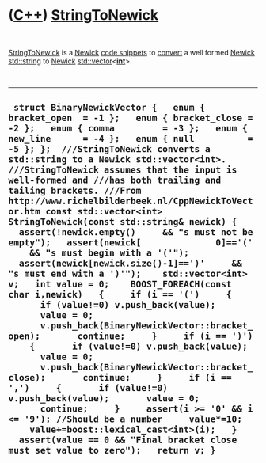 
 

 

 

 

 

([C++](Cpp.md)) [StringToNewick](CppStringToNewick.md)
========================================================

 

[StringToNewick](CppStringToNewick.md) is a [Newick](CppNewick.md)
[code snippets](CppCodeSnippets.md) to [convert](CppConvert.md) a well
formed [Newick](CppNewick.md) [std::string](CppString.md) to
[Newick](CppNewick.md)
[std::vector](CppStdVector.md)&lt;**[int](CppInt.md)**&gt;.

 

  ---------------------------------------------------------------------------------------------------------------------------------------------------------------------------------------------------------------------------------------------------------------------------------------------------------------------------------------------------------------------------------------------------------------------------------------------------------------------------------------------------------------------------------------------------------------------------------------------------------------------------------------------------------------------------------------------------------------------------------------------------------------------------------------------------------------------------------------------------------------------------------------------------------------------------------------------------------------------------------------------------------------------------------------------------------------------------------------------------------------------------------------------------------------------------------------------------------------------------------------------------------------------------------------------------------------------------------------------------------------------------------------------------------------------------------------------
  ` struct BinaryNewickVector {   enum { bracket_open  = -1 };   enum { bracket_close = -2 };   enum { comma         = -3 };   enum { new_line      = -4 };   enum { null          = -5 }; };  ///StringToNewick converts a std::string to a Newick std::vector<int>. ///StringToNewick assumes that the input is well-formed and ///has both trailing and tailing brackets. ///From http://www.richelbilderbeek.nl/CppNewickToVector.htm const std::vector<int> StringToNewick(const std::string& newick) {   assert(!newick.empty()     && "s must not be empty");   assert(newick[              0]=='('     && "s must begin with a '('");   assert(newick[newick.size()-1]==')'     && "s must end with a ')'");    std::vector<int> v;   int value = 0;    BOOST_FOREACH(const char i,newick)   {     if (i == '(')     {       if (value!=0) v.push_back(value);       value = 0;       v.push_back(BinaryNewickVector::bracket_open);       continue;     }     if (i == ')')     {       if (value!=0) v.push_back(value);       value = 0;       v.push_back(BinaryNewickVector::bracket_close);       continue;     }     if (i == ',')     {       if (value!=0) v.push_back(value);       value = 0;       continue;     }     assert(i >= '0' && i <= '9'); //Should be a number     value*=10;     value+=boost::lexical_cast<int>(i);   }   assert(value == 0 && "Final bracket close must set value to zero");   return v; }`
  ---------------------------------------------------------------------------------------------------------------------------------------------------------------------------------------------------------------------------------------------------------------------------------------------------------------------------------------------------------------------------------------------------------------------------------------------------------------------------------------------------------------------------------------------------------------------------------------------------------------------------------------------------------------------------------------------------------------------------------------------------------------------------------------------------------------------------------------------------------------------------------------------------------------------------------------------------------------------------------------------------------------------------------------------------------------------------------------------------------------------------------------------------------------------------------------------------------------------------------------------------------------------------------------------------------------------------------------------------------------------------------------------------------------------------------------------

 

 

 

 

 

 

